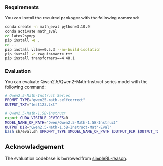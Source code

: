 ### Requirements
You can install the required packages with the following command:
```bash
conda create -n math_eval python=3.10.9
conda activate math_eval
cd latex2sympy
pip install -e .
cd ..
pip install vllm==0.6.3 --no-build-isolation
pip install -r requirements.txt 
pip install transformers==4.48.1
```

### Evaluation
You can evaluate Qwen2.5/Qwen2-Math-Instruct series model with the following command:
```bash
# Qwen2.5-Math-Instruct Series
PROMPT_TYPE="qwen25-math-selfcorrect"
OUTPUT_TXT="test123.txt"

# Qwen2.5-Math-1.5B-Instruct
export CUDA_VISIBLE_DEVICES=0
MODEL_NAME_OR_PATH="Qwen/Qwen2.5-Math-1.5B-Instruct"
OUTPUT_DIR="Qwen2.5-Math-1.5B-Instruct-Math-Eval"
bash sh/eval.sh $PROMPT_TYPE $MODEL_NAME_OR_PATH $OUTPUT_DIR $OUTPUT_TXT
```

## Acknowledgement
The evaluation codebase is borrowed from [simpleRL-reason](https://github.com/hkust-nlp/simpleRL-reason).
